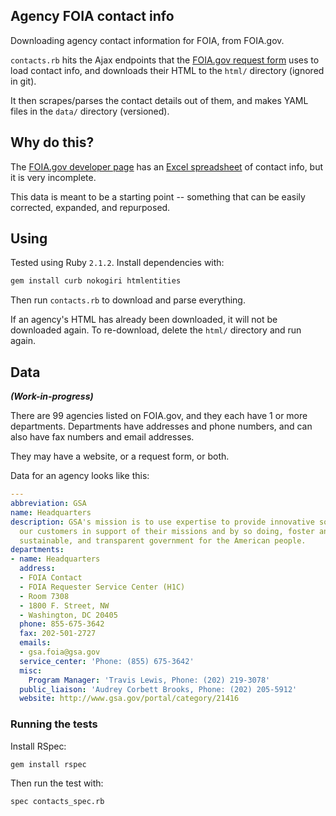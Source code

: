 ## Agency FOIA contact info

Downloading agency contact information for FOIA, from FOIA.gov.

`contacts.rb` hits the Ajax endpoints that the [FOIA.gov request form](http://www.foia.gov/report-makerequest.html) uses to load contact info, and downloads their HTML to the `html/` directory (ignored in git).

It then scrapes/parses the contact details out of them, and makes YAML files in the `data/` directory (versioned).

## Why do this?

The [FOIA.gov developer page](http://www.foia.gov/developer.html) has an [Excel spreadsheet](http://www.foia.gov/full-foia-contacts.xls) of contact info, but it is very incomplete.

This data is meant to be a starting point -- something that can be easily corrected, expanded, and repurposed.

## Using

Tested using Ruby `2.1.2`. Install dependencies with:

```bash
gem install curb nokogiri htmlentities
```

Then run `contacts.rb` to download and parse everything.

If an agency's HTML has already been downloaded, it will not be downloaded again. To re-download, delete the `html/` directory and run again.

## Data

_**(Work-in-progress)**_

There are 99 agencies listed on FOIA.gov, and they each have 1 or more departments. Departments have addresses and phone numbers, and can also have fax numbers and email addresses.

They may have a website, or a request form, or both.

Data for an agency looks like this:

```yaml
---
abbreviation: GSA
name: Headquarters
description: GSA's mission is to use expertise to provide innovative solutions for
  our customers in support of their missions and by so doing, foster an effective,
  sustainable, and transparent government for the American people.
departments:
- name: Headquarters
  address:
  - FOIA Contact
  - FOIA Requester Service Center (H1C)
  - Room 7308
  - 1800 F. Street, NW
  - Washington, DC 20405
  phone: 855-675-3642
  fax: 202-501-2727
  emails:
  - gsa.foia@gsa.gov
  service_center: 'Phone: (855) 675-3642'
  misc:
    Program Manager: 'Travis Lewis, Phone: (202) 219-3078'
  public_liaison: 'Audrey Corbett Brooks, Phone: (202) 205-5912'
  website: http://www.gsa.gov/portal/category/21416

```

### Running the tests

Install RSpec:

```bash
gem install rspec
```

Then run the test with:

```bash
spec contacts_spec.rb
```
